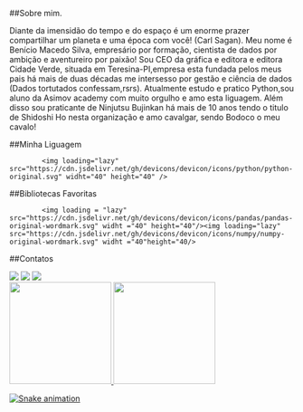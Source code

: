 ##Sobre mim.

Diante da imensidão do tempo e do espaço é um enorme prazer compartilhar um planeta e uma época com você!
(Carl Sagan).
Meu nome é Benício Macedo Silva, empresário por formação, cientista de dados por ambição e aventureiro por paixão!
Sou CEO da gráfica e editora e editora Cidade Verde, situada em Teresina-PI,empresa esta fundada pelos meus pais há mais de duas décadas
me intersesso por gestão e ciência de dados (Dados tortutados confessam,rsrs).
Atualmente estudo e pratico Python,sou aluno da Asimov academy com muito orgulho e amo esta liguagem.
Além disso sou praticante de Ninjutsu Bujinkan há mais de 10 anos tendo o titulo de Shidoshi Ho nesta organização e amo cavalgar, sendo Bodoco o meu cavalo!

##Minha Liguagem

            <img loading="lazy" src="https://cdn.jsdelivr.net/gh/devicons/devicon/icons/python/python-original.svg" widht="40" height="40" />

##Bibliotecas Favoritas

            <img loading = "lazy" src="https://cdn.jsdelivr.net/gh/devicons/devicon/icons/pandas/pandas-original-wordmark.svg" widht ="40" height="40"/><img loading="lazy" src="https://cdn.jsdelivr.net/gh/devicons/devicon/icons/numpy/numpy-original-wordmark.svg" widht ="40"height="40/> 
          
##Contatos
<div>
  <a href="https://www.linkedin.com/in/benicio-macedo-02818a20a/" target="_blank"><img loading="lazy" src="https://img.shields.io/badge/-LinkedIn-%230077B5?style=for-the-badge&logo=linkedin&logoColor=white" target="_blank"></a>  
  <a href="https://www.youtube.com/channel/UCg6ySiQGTlot440xmQrdELQ" target="_blank"><img loading="lazy" src="https://img.shields.io/badge/YouTube-FF0000?style=for-the-badge&logo=youtube&logoColor=white" target="_blank"></a>
  <a href="https://instagram.com/"beniciomacedos/" target="_blank"><img loading="lazy" src="https://img.shields.io/badge/-Instagram-%23E4405F?style=for-the-badge&logo=instagram&logoColor=white" target="_blank"></a>
</div>

<div>
<a href="https://github.com/Bodoco">
<img loading="lazy" height="180em" src="https://github-readme-stats.vercel.app/api/top-langs/?username=Bodoco&layout=compact&langs_count=7&theme=dracula"/>
<img loading="lazy" height="180em" src="https://github-readme-stats.vercel.app/api?Bodoco&show_icons=true&theme=dracula&include_all_commits=true&count_private=true"/>
</div>

![Snake animation](https://github.com/Bodoco/Bodoco/blob/output/github-contribution-grid-snake.svg)  

  <!--
**Bodoco/Bodoco** is a ✨ _special_ ✨ repository because its `README.md` (this file) appears on your GitHub profile.

Here are some ideas to get you started:

- 🔭 I’m currently working on ...
- 🌱 I’m currently learning ...
- 👯 I’m looking to collaborate on ...
- 🤔 I’m looking for help with ...
- 💬 Ask me about ...
- 📫 How to reach me: ...
- 😄 Pronouns: ...
- ⚡ Fun fact: ...
-->
